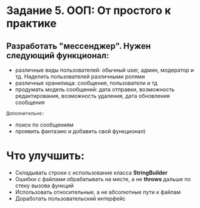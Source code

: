 # Задание 5. ООП: От простого к практике

## Разработать "мессенджер". Нужен следующий функционал:

* различные виды пользователей: обычный user, админ, модератор и тд. Наделить пользователей различными ролями
* различные хранилища: сообщения, пользователи и тд
* продумать модель сообщений: дата отправки, возможность редактирования, возможность удаления, дата обновления сообщения

`Дополнительно:`

* поиск по сообщениям
* проявить фантазию и добавить свой функционал)

# Что улучшить:
- Складывать строки с использование класса **StringBuilder**
- Ошибки с файлами обрабатывать на месте, а не **throws** дальше по стеку вызова функций
- Использовать относительные, а не абсолютные пути к файлам
- Доработать пользовательский интерфейс